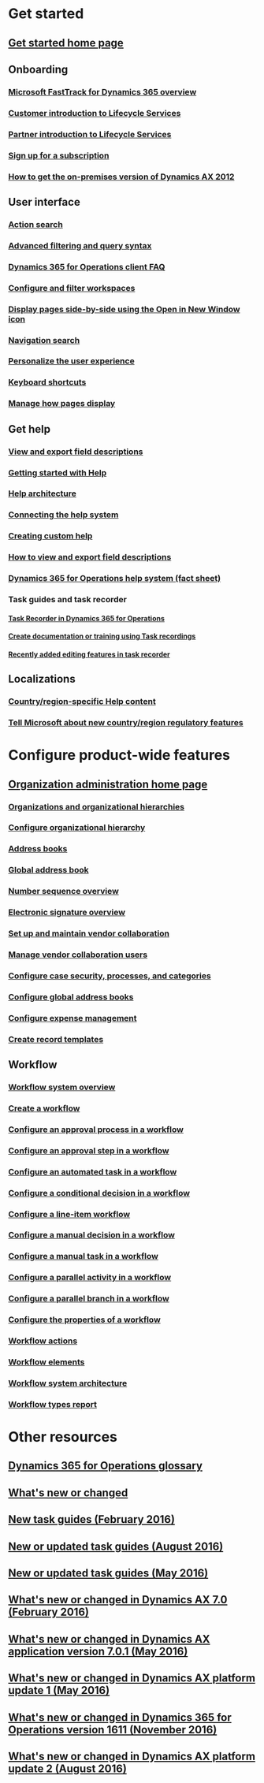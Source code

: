 # <a name="get-started"></a>Get started
## <a name="get-started-home-pageget-startedget-started-landingmd"></a>[Get started home page](get-started\get-started-landing.md)
## <a name="onboarding"></a>Onboarding
### <a name="microsoft-fasttrack-for-dynamics-365-overviewhttpsaxhelpdynamicscomenwikifasttrack-dynamics-365-overview"></a>[Microsoft FastTrack for Dynamics 365 overview](https://ax.help.dynamics.com/en/wiki/fasttrack-dynamics-365-overview/)
### <a name="customer-introduction-to-lifecycle-serviceshttpaxhelpdynamicscomenwikihow-lifecycle-services-for-microsoft-dynamics-ax-works-lcs"></a>[Customer introduction to Lifecycle Services](http://ax.help.dynamics.com/en/wiki/how-lifecycle-services-for-microsoft-dynamics-ax-works-lcs/)
### <a name="partner-introduction-to-lifecycle-serviceshttpaxhelpdynamicscomenwikigetting-started-in-lifecycle-services-for-microsoft-dynamics-ax"></a>[Partner introduction to Lifecycle Services](http://ax.help.dynamics.com/en/wiki/getting-started-in-lifecycle-services-for-microsoft-dynamics-ax/)
### <a name="sign-up-for-a-subscriptionhttpaxhelpdynamicscomenwikisign-up-for-a-microsoft-dynamics-rainier-preview-subscription"></a>[Sign up for a subscription](http://ax.help.dynamics.com/en/wiki/sign-up-for-a-microsoft-dynamics-rainier-preview-subscription/)
### <a name="how-to-get-the-on-premises-version-of-dynamics-ax-2012httpaxhelpdynamicscomenwikicsp-download-customersource"></a>[How to get the on-premises version of Dynamics AX 2012](http://ax.help.dynamics.com/en/wiki/csp-download-customersource/)

## <a name="user-interface"></a>User interface
### <a name="action-searchget-startedaction-searchmd"></a>[Action search](get-started\action-search.md)
### <a name="advanced-filtering-and-query-syntaxget-startedadvanced-filtering-query-optionsmd"></a>[Advanced filtering and query syntax](get-started\advanced-filtering-query-options.md)
### <a name="dynamics-365-for-operations-client-faqget-startedclient-faqmd"></a>[Dynamics 365 for Operations client FAQ](get-started\client-faq.md)
### <a name="configure-and-filter-workspacesget-startedconfigure-filter-workspacesmd"></a>[Configure and filter workspaces](get-started\configure-filter-workspaces.md)
### <a name="display-pages-side-by-side-using-the-open-in-new-window-iconget-starteddisplay-pages-side-by-sidemd"></a>[Display pages side-by-side using the Open in New Window icon](get-started\display-pages-side-by-side.md)
### <a name="navigation-searchget-startednavigation-searchmd"></a>[Navigation search](get-started\navigation-search.md)
### <a name="personalize-the-user-experienceget-startedpersonalize-user-experiencemd"></a>[Personalize the user experience](get-started\personalize-user-experience.md)
### <a name="keyboard-shortcutsget-startedshortcut-keysmd"></a>[Keyboard shortcuts](get-started\shortcut-keys.md)
### <a name="manage-how-pages-displayget-startedwindow-managementmd"></a>[Manage how pages display](get-started\window-management.md)

## <a name="get-help"></a>Get help
### <a name="view-and-export-field-descriptionsget-startedview-export-field-descriptionsmd"></a>[View and export field descriptions](get-started\view-export-field-descriptions.md)
### <a name="getting-started-with-helphttpsdocsmicrosoftcomen-usdynamics365operationsdev-itprosystem-administrationhelp-get-started"></a>[Getting started with Help](https://docs.microsoft.com/en-us/dynamics365/operations/dev-itpro/system-administration/help-get-started)
### <a name="help-architecturehttpsdocsmicrosoftcomen-usdynamics365operationsdev-itproget-startedworking-with-helphelp-architecture"></a>[Help architecture](https://docs.microsoft.com/en-us/dynamics365/operations/dev-itpro/get-started/working-with-help#help-architecture)
### <a name="connecting-the-help-systemhttpsdocsmicrosoftcomen-usdynamics365operationsdev-itproget-startedworking-with-helpconnecting-the-help-system"></a>[Connecting the help system](https://docs.microsoft.com/en-us/dynamics365/operations/dev-itpro/get-started/working-with-help#connecting-the-help-system)
### <a name="creating-custom-helphttpsdocsmicrosoftcomen-usdynamics365operationsdev-itproget-startedworking-with-helpcreating-custom-help"></a>[Creating custom help](https://docs.microsoft.com/en-us/dynamics365/operations/dev-itpro/get-started/working-with-help#creating-custom-help)
### <a name="how-to-view-and-export-field-descriptionshttpsdocsmicrosoftcomen-usdynamics365operationscoreget-startedhow-to-view-and-export-field-descriptions"></a>[How to view and export field descriptions](https://docs.microsoft.com/en-us/dynamics365/operations/core/get-started/how-to-view-and-export-field-descriptions)
### <a name="dynamics-365-for-operations-help-system-fact-sheethttpsmbsmicrosoftcomcustomersourceglobalaxlearningfact-sheetsmsdaxhelpsystemfactsheet"></a>[Dynamics 365 for Operations help system (fact sheet)](https://mbs.microsoft.com/customersource/Global/AX/learning/fact-sheets/msdaxhelpsystemfactsheet)
### <a name="task-guides-and-task-recorder"></a>Task guides and task recorder
#### <a name="task-recorder-in-dynamics-365-for-operationshttpsdocsmicrosoftcomen-usdynamics365operationsdev-itprouser-interfacetask-recorder-in-ax7"></a>[Task Recorder in Dynamics 365 for Operations](https://docs.microsoft.com/en-us/dynamics365/operations/dev-itpro/user-interface/task-recorder-in-ax7)
#### <a name="create-documentation-or-training-using-task-recordingshttpsdocsmicrosoftcomen-usdynamics365operationsdev-itprouser-interfacetask-recorder"></a>[Create documentation or training using Task recordings](https://docs.microsoft.com/en-us/dynamics365/operations/dev-itpro/user-interface/task-recorder)
#### <a name="recently-added-editing-features-in-task-recorderget-startedrecently-added-editing-features-in-task-recordermd"></a>[Recently added editing features in task recorder](get-started\recently-added-editing-features-in-task-recorder.md)
## <a name="localizations"></a>Localizations
### <a name="countryregion-specific-help-contentlocalizationscountryregionmd"></a>[Country/region-specific Help content](localizations\country_region.md)
### <a name="tell-microsoft-about-new-countryregion-regulatory-featureslocalizationsinform-msft-new-countryregion-regulationsmd"></a>[Tell Microsoft about new country/region regulatory features](localizations\inform-msft-new-countryregion-regulations.md)

# <a name="configure-product-wide-features"></a>Configure product-wide features
## <a name="organization-administration-home-pageorganization-administrationorganization-administration-home-pagemd"></a>[Organization administration home page](organization-administration\organization-administration-home-page.md)
### <a name="organizations-and-organizational-hierarchiesorganization-administrationorganizations-organizational-hierarchiesmd"></a>[Organizations and organizational hierarchies](organization-administration\organizations-organizational-hierarchies.md)
### <a name="configure-organizational-hierarchyorganization-administrationplan-organizational-hierarchymd"></a>[Configure organizational hierarchy](organization-administration\plan-organizational-hierarchy.md)
### <a name="address-booksorganization-administrationqa-address-booksmd"></a>[Address books](organization-administration\qa-address-books.md)
### <a name="global-address-bookorganization-administrationoverview-global-address-bookmd"></a>[Global address book](organization-administration\overview-global-address-book.md)
### <a name="number-sequence-overvieworganization-administrationnumber-sequence-overviewmd"></a>[Number sequence overview](organization-administration\number-sequence-overview.md)
### <a name="electronic-signature-overvieworganization-administrationelectronic-signature-overviewmd"></a>[Electronic signature overview](organization-administration\electronic-signature-overview.md)
### <a name="set-up-and-maintain-vendor-collaborationorganization-administrationset-up-maintain-vendor-collaborationmd"></a>[Set up and maintain vendor collaboration](organization-administration\set-up-maintain-vendor-collaboration.md)
### <a name="manage-vendor-collaboration-usersorganization-administrationmanage-vendor-collaboration-usersmd"></a>[Manage vendor collaboration users](organization-administration\manage-vendor-collaboration-users.md)
### <a name="configure-case-security-processes-and-categoriesorganization-administrationplan-case-managementmd"></a>[Configure case security, processes, and categories](organization-administration\plan-case-management.md)
### <a name="configure-global-address-booksorganization-administrationplan-configuration-global-address-book-additional-address-booksmd"></a>[Configure global address books](organization-administration\plan-configuration-global-address-book-additional-address-books.md)
### <a name="configure-expense-managementorganization-administrationplan-expense-managementmd"></a>[Configure expense management](organization-administration\plan-expense-management.md)
### <a name="create-record-templatesorganization-administrationrecord-templatesmd"></a>[Create record templates](organization-administration\record-templates.md)

## <a name="workflow"></a>Workflow
### <a name="workflow-system-overvieworganization-administrationoverview-workflow-systemmd"></a>[Workflow system overview](organization-administration\overview-workflow-system.md)
### <a name="create-a-workfloworganization-administrationcreate-workflowmd"></a>[Create a workflow](organization-administration\create-workflow.md)
### <a name="configure-an-approval-process-in-a-workfloworganization-administrationconfigure-approval-process-workflowmd"></a>[Configure an approval process in a workflow](organization-administration\configure-approval-process-workflow.md)
### <a name="configure-an-approval-step-in-a-workfloworganization-administrationconfigure-approval-step-workflowmd"></a>[Configure an approval step in a workflow](organization-administration\configure-approval-step-workflow.md)
### <a name="configure-an-automated-task-in-a-workfloworganization-administrationconfigure-automated-task-workflowmd"></a>[Configure an automated task in a workflow](organization-administration\configure-automated-task-workflow.md)
### <a name="configure-a-conditional-decision-in-a-workfloworganization-administrationconfigure-conditional-decision-workflowmd"></a>[Configure a conditional decision in a workflow](organization-administration\configure-conditional-decision-workflow.md)
### <a name="configure-a-line-item-workfloworganization-administrationconfigure-line-item-workflowmd"></a>[Configure a line-item workflow](organization-administration\configure-line-item-workflow.md)
### <a name="configure-a-manual-decision-in-a-workfloworganization-administrationconfigure-manual-decision-workflowmd"></a>[Configure a manual decision in a workflow](organization-administration\configure-manual-decision-workflow.md)
### <a name="configure-a-manual-task-in-a-workfloworganization-administrationconfigure-manual-task-workflowmd"></a>[Configure a manual task in a workflow](organization-administration\configure-manual-task-workflow.md)
### <a name="configure-a-parallel-activity-in-a-workfloworganization-administrationconfigure-parallel-activity-workflowmd"></a>[Configure a parallel activity in a workflow](organization-administration\configure-parallel-activity-workflow.md)
### <a name="configure-a-parallel-branch-in-a-workfloworganization-administrationconfigure-parallel-branch-workflowmd"></a>[Configure a parallel branch in a workflow](organization-administration\configure-parallel-branch-workflow.md)
### <a name="configure-the-properties-of-a-workfloworganization-administrationconfigure-workflow-propertiesmd"></a>[Configure the properties of a workflow](organization-administration\configure-workflow-properties.md)
### <a name="workflow-actionsorganization-administrationworkflow-actionsmd"></a>[Workflow actions](organization-administration\workflow-actions.md)
### <a name="workflow-elementsorganization-administrationworkflow-elementsmd"></a>[Workflow elements](organization-administration\workflow-elements.md)
### <a name="workflow-system-architectureorganization-administrationworkflow-system-architecturemd"></a>[Workflow system architecture](organization-administration\workflow-system-architecture.md)
### <a name="workflow-types-reportorganization-administrationworkflow-types-reportmd"></a>[Workflow types report](organization-administration\workflow-types-report.md)


# <a name="other-resources"></a>Other resources
## <a name="dynamics-365-for-operations-glossaryget-startedglossarymd"></a>[Dynamics 365 for Operations glossary](get-started\glossary.md)
## <a name="whats-new-or-changedget-startedwhats-new-changedmd"></a>[What's new or changed](get-started\whats-new-changed.md)
## <a name="new-task-guides-february-2016get-startednew-task-guides-available-february-2016md"></a>[New task guides (February 2016)](get-started\new-task-guides-available-february-2016.md)
## <a name="new-or-updated-task-guides-august-2016get-startednew-updated-task-guides-available-august-2016md"></a>[New or updated task guides (August 2016)](get-started\new-updated-task-guides-available-august-2016.md)
## <a name="new-or-updated-task-guides-may-2016get-startednew-updated-task-guides-available-may-2016md"></a>[New or updated task guides (May 2016)](get-started\new-updated-task-guides-available-may-2016.md)
## <a name="whats-new-or-changed-in-dynamics-ax-70-february-2016get-startedwhats-new-changed-7-0-february-2016md"></a>[What's new or changed in Dynamics AX 7.0 (February 2016)](get-started\whats-new-changed-7-0-february-2016.md)
## <a name="whats-new-or-changed-in-dynamics-ax-application-version-701-may-2016get-startedwhats-new-changed-application-version-7-0-1-may-2016md"></a>[What's new or changed in Dynamics AX application version 7.0.1 (May 2016)](get-started\whats-new-changed-application-version-7-0-1-may-2016.md)
## <a name="whats-new-or-changed-in-dynamics-ax-platform-update-1-may-2016get-startedwhats-new-changed-platform-version-7-1-may-2016md"></a>[What's new or changed in Dynamics AX platform update 1 (May 2016)](get-started\whats-new-changed-platform-version-7-1-may-2016.md)
## <a name="whats-new-or-changed-in-dynamics-365-for-operations-version-1611-november-2016get-startedwhats-new-dynamics-365-operations-1611md"></a>[What's new or changed in Dynamics 365 for Operations version 1611 (November 2016)](get-started\whats-new-dynamics-365-operations-1611.md)
## <a name="whats-new-or-changed-in-dynamics-ax-platform-update-2-august-2016get-startedwhats-new-platform-update-2md"></a>[What's new or changed in Dynamics AX platform update 2 (August 2016)](get-started\whats-new-platform-update-2.md) 


<!--HONumber=Feb17_HO3-->


